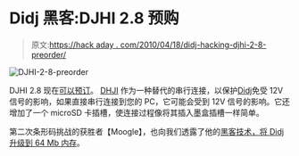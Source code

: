 # Didj 黑客:DJHI 2.8 预购

> 原文:[https://hack aday . com/2010/04/18/didj-hacking-djhi-2-8-preorder/](https://hackaday.com/2010/04/18/didj-hacking-djhi-2-8-preorder/)

![](../Images/2517778939ff674b6f04ac1f0e4fd3bd.png "DJHI-2-8-preorder")

DJHI 2.8 现在[可以预订](http://wtfmoogle.com/?p=938)。 [DHJI](http://wtfmoogle.com/?page_id=947) 作为一种替代的串行连接，以保护[Didj](http://hackaday.com/2010/03/28/leapfrog-didj/)免受 12V 信号的影响，如果直接串行连接到您的 PC，它可能会受到 12V 信号的影响。它还增加了一个 microSD 卡插槽，使连接过程像将其插入墨盒插槽一样简单。

第二次条形码挑战的获胜者【Moogle】，也向我们透露了他的[黑客技术，将 Didj 升级到 64 Mb 内存](http://wtfmoogle.com/?p=922)。